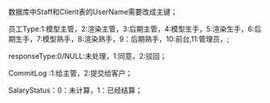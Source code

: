 数据库中Staff和Client表的UserName需要改成主键；

员工Type:1:模型主管，2:渲染主管，3:后期主管，4:模型生手，5:渲染生手，6:后期生手，7:模型熟手，8:渲染熟手，9：后期熟手，10:前台,11:管理员，;
 
responseType:0/NULL:未处理，1:同意，2:驳回；

CommitLog :1:给主管，2:提交给客户；

SalaryStatus：0：未计算，1：已经结算；